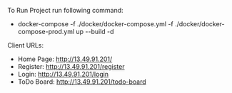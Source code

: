 To Run Project run following command:
- docker-compose -f ./docker/docker-compose.yml -f ./docker/docker-compose-prod.yml up --build -d

Client URLs:
- Home Page: http://13.49.91.201/
- Register: http://13.49.91.201/register
- Login: http://13.49.91.201/login
- ToDo Board: http://13.49.91.201/todo-board
